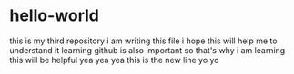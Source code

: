 # hello-world
this is my third repository
i am writing this file
i hope this will help me to understand it
learning github is also important
so that's why i am learning 
this will be helpful
yea yea yea
this is the new line
yo yo
